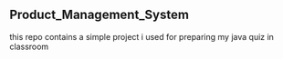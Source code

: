 ## Product_Management_System

this repo contains a simple project i used for preparing my java quiz in classroom
